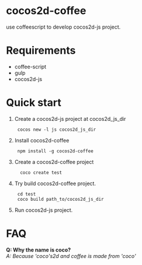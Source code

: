 cocos2d-coffee
==============

use coffeescript to develop cocos2d-js project.

Requirements
============
* coffee-script
* gulp
* cocos2d-js

Quick start
===========

1. Create a cocos2d-js project at cocos2d_js_dir

        cocos new -l js cocos2d_js_dir

2. Install cocos2d-coffee

        npm install -g cocos2d-coffee

3. Create a cocos2d-coffee project

         coco create test

4. Try build cocos2d-coffee project.

        cd test
        coco build path_to/cocos2d_js_dir

5. Run cocos2d-js project.

FAQ
===

**Q: Why the name is coco?**  
*A: Because 'coco's2d and coffee is made from 'coco'*

